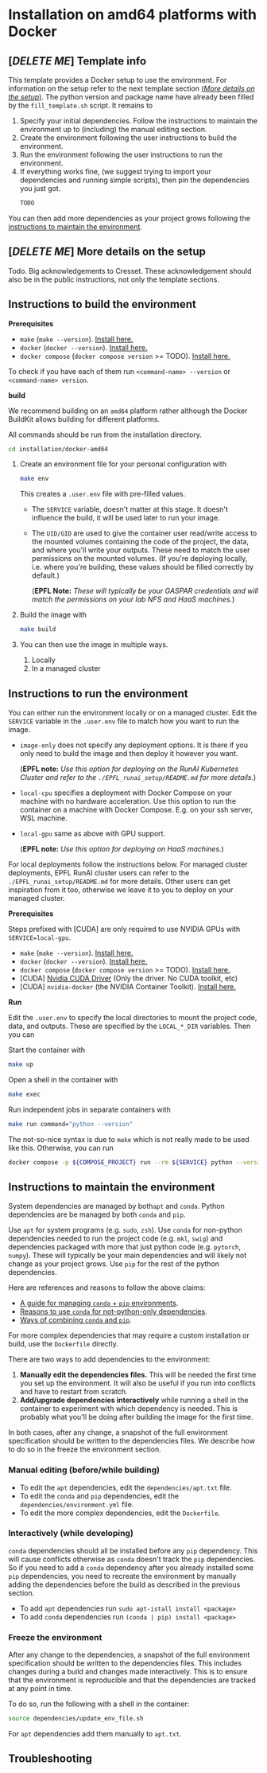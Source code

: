 # Installation on amd64 platforms with Docker

## [_DELETE ME_] Template info

This template provides a Docker setup to use the environment.
For information on the setup refer to the next template section [(_More details on the
setup_)](#_delete-me_-more-details-on-the-setup).
The python version and package name have already been filled by the `fill_template.sh` script.
It remains to

1. Specify your initial dependencies.
   Follow the instructions to maintain the environment up to (including) the manual editing section.
2. Create the environment following the user instructions to build the environment.
3. Run the environment following the user instructions to run the environment. 
4. If everything works fine, (we suggest trying to import your dependencies and running simple scripts), then
   pin the dependencies you just got.
    ```bash
    TODO
    ```

You can then add more dependencies as your project grows following
the [instructions to maintain the environment](#instructions-to-maintain-the-environment).

## [_DELETE ME_] More details on the setup

Todo. Big acknowledgements to Cresset.
These acknowledgement should also be in the public instructions, not only the template sections.

## Instructions to build the environment

**Prerequisites**

* `make` (`make --version`). [Install here.](https://cmake.org/install/)
* `docker` (`docker --version`). [Install here.](https://docs.docker.com/engine/)
* `docker compose` (`docker compose version` >= TODO). [Install here.](https://docs.docker.com/compose/install/)

To check if you have each of them run `<command-name> --version` or `<command-name> version`.

**build**

We recommend building on an `amd64` platform rather although the Docker BuildKit allows building for different
platforms.

All commands should be run from the installation directory.

```bash
cd installation/docker-amd64
```

1. Create an environment file for your personal configuration with
   ```bash
   make env
   ```
   This creates a `.user.env` file with pre-filled values.

    - The `SERVICE` variable, doesn't matter at this stage.
      It doesn't influence the build, it will be used later to run your image.
    - The `UID/GID` are used to give the container user read/write access to the mounted volumes
      containing the code of the project, the data, and where you'll write your outputs.
      These need to match the user permissions on the mounted volumes.
      (If you're deploying locally, i.e. where you're building, these values should be filled correctly by default.)

      (**EPFL Note:** _These will typically be your GASPAR credentials and will match the permissions
      on your lab NFS and HaaS machines._)

2. Build the image with
   ```bash
   make build
   ```
3. You can then use the image in multiple ways.
    1. Locally
    2. In a managed cluster

## Instructions to run the environment

You can either run the environment locally or on a managed cluster.
Edit the `SERVICE` variable in the `.user.env` file to match how you want to run the image.

- `image-only` does not specify any deployment options.
  It is there if you only need to build the image and then deploy it however you want.

  (**EPFL note:** _Use this option for deploying on the RunAI Kubernetes Cluster
  and refer to the `./EPFL_runai_setup/README.md` for more details._)
- `local-cpu` specifies a deployment with Docker Compose on your machine with no hardware acceleration.
  Use this option to run the container on a machine with Docker Compose. E.g. on your ssh server, WSL machine.
- `local-gpu` same as above with GPU support.

  (**EPFL note:** _Use this option for deploying on HaaS machines._)

For local deployments follow the instructions below.
For managed cluster deployments, EPFL RunAI cluster users can refer to the `./EPFL_runai_setup/README.md` for more
details.
Other users can get inspiration from it too, otherwise we leave it to you to deploy on your managed cluster.

**Prerequisites**

Steps prefixed with [CUDA] are only required to use NVIDIA GPUs with `SERVICE=local-gpu`.

* `make` (`make --version`). [Install here.](https://cmake.org/install/)
* `docker` (`docker --version`). [Install here.](https://docs.docker.com/engine/)
* `docker compose` (`docker compose version` >= TODO). [Install here.](https://docs.docker.com/compose/install/)
* [CUDA] [Nvidia CUDA Driver](https://www.nvidia.com/download/index.aspx) (Only the driver. No CUDA toolkit, etc)
* [CUDA] `nvidia-docker` (the NVIDIA Container
  Toolkit). [Install here.](https://docs.nvidia.com/datacenter/cloud-native/container-toolkit/install-guide.html#docker)

**Run**

Edit the `.user.env` to specify the local directories to mount the project code, data, and outputs.
These are specified by the `LOCAL_*_DIR` variables.
Then you can

Start the container with

```bash
make up
```

Open a shell in the container with

```bash
make exec
```

Run independent jobs in separate containers with

```bash
make run command="python --version"
```

The not-so-nice syntax is due to `make` which is not really made to be used like this.
Otherwise, you can run

```bash
docker compose -p ${COMPOSE_PROJECT} run --rm ${SERVICE} python --version
```

## Instructions to maintain the environment

System dependencies are managed by both`apt` and `conda`.
Python dependencies are be managed by both `conda` and `pip`.

Use `apt` for system programs (e.g. `sudo`, `zsh`).
Use `conda` for non-python dependencies needed to run the project code (e.g. `mkl`, `swig`)
and dependencies packaged with more that just python code (e.g. `pytorch`, `numpy`).
These will typically be your main dependencies and will likely not change as your project grows.
Use `pip` for the rest of the python dependencies.

Here are references and reasons to follow the above claims:

* [A guide for managing `conda` + `pip` environments](https://docs.conda.io/projects/conda/en/latest/user-guide/tasks/manage-environments.html#using-pip-in-an-environment).
* [Reasons to  use `conda` for not-python-only dependencies](https://numpy.org/install/#numpy-packages--accelerated-linear-algebra-libraries).
* [Ways of combining `conda` and `pip`](https://towardsdatascience.com/conda-essential-concepts-and-tricks-e478ed53b5b#42cb).

For more complex dependencies that may require a custom installation or build, use the `Dockerfile` directly.

There are two ways to add dependencies to the environment:

1. **Manually edit the dependencies files.**
   This will be needed the first time you set up the environment.
   It will also be useful if you run into conflicts and have to restart from scratch.
2. **Add/upgrade dependencies interactively** while running a shell in the container to experiment with which
   dependency is needed.
   This is probably what you'll be doing after building the image for the first time.

In both cases, after any change, a snapshot of the full environment specification should be written to the dependencies
files.
We describe how to do so in the freeze the environment section.

### Manual editing (before/while building)

- To edit the `apt` dependencies, edit the `dependencies/apt.txt` file.
- To edit the `conda` and `pip` dependencies, edit the `dependencies/environment.yml` file.
- To edit the more complex dependencies, edit the `Dockerfile`.

### Interactively (while developing)

`conda` dependencies should all be installed before any `pip` dependency.
This will cause conflicts otherwise as `conda` doesn't track the `pip` dependencies.
So if you need to add a `conda` dependency after you already installed some `pip` dependencies, you need to recreate
the environment by manually adding the dependencies before the build as described in the previous section.

* To add `apt`  dependencies run `sudo apt-istall install <package>`
* To add `conda` dependencies run `(conda | pip) install <package>`

### Freeze the environment

After any change to the dependencies, a snapshot of the full environment specification should be written to the dependencies files.
This includes changes during a build and changes made interactively.
This is to ensure that the environment is reproducible and that the dependencies are tracked at any point in time.

To do so, run the following with a shell in the container:

```bash
source dependencies/update_env_file.sh
```


For `apt` dependencies add them manually to `apt.txt`.

## Troubleshooting